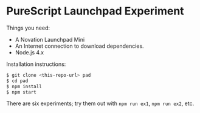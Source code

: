 # PureScript Launchpad Experiment

Things you need:
* A Novation Launchpad Mini
* An Internet connection to download dependencies.
* Node.js 4.x

Installation instructions:

```bash
$ git clone <this-repo-url> pad
$ cd pad
$ npm install
$ npm start
```

There are six experiments; try them out with `npm run ex1`, `npm run ex2`, etc.
